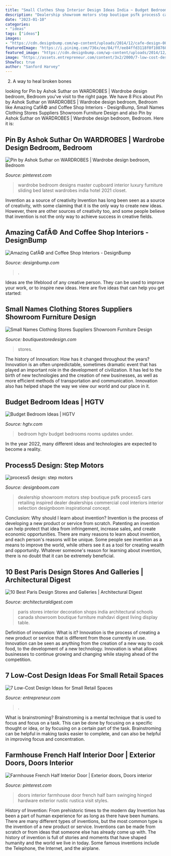 ```yaml
---
title: "Small Clothes Shop Interior Design Ideas India ~ Budget Bedroom Ideas"
description: "Dealership showroom motors step boutique psfk process5 cars retailing inspired dealer dealerships commercial cool interiors interior selection designboom inspirational concept"
date: "2023-01-10"
categories:
- "ideas"
tags: ["ideas"]
images:
- "https://cdn.designbump.com/wp-content/uploads/2014/12/cafe-design-002.jpg"
featuredImage: "https://i.pinimg.com/736x/ee/84/ff/ee84ffd3118f0f1087602ce32593815d.jpg"
featured_image: "https://cdn.designbump.com/wp-content/uploads/2014/12/cafe-design-002.jpg"
image: "https://assets.entrepreneur.com/content/3x2/2000/7-low-cost-design-ideas-small-retail-spaces-cocobolo.jpg"
ShowToc: true
author: "Sanford Harvey"
---
```



2. A way to heal broken bones 

	

		
looking for Pin by Ashok Suthar on WARDROBES | Wardrobe design bedroom, Bedroom you've visit to the right page. We have 8 Pics about Pin by Ashok Suthar on WARDROBES | Wardrobe design bedroom, Bedroom like Amazing CafÃ© and Coffee Shop Interiors - DesignBump, Small Names Clothing Stores Suppliers Showroom Furniture Design and also Pin by Ashok Suthar on WARDROBES | Wardrobe design bedroom, Bedroom. Here it is:
		
    
## Pin By Ashok Suthar On WARDROBES | Wardrobe Design Bedroom, Bedroom

<img loading=lazy src="https://i.pinimg.com/originals/eb/4c/67/eb4c675a050b8f12c55ef51f62716414.jpg" onerror="this.onerror=null;this.src='https://tse3.mm.bing.net/th?id=OIP.NGwv1eviw9tb-8It0TeB1gHaE8&amp;pid=15.1';" alt="Pin by Ashok Suthar on WARDROBES | Wardrobe design bedroom, Bedroom">

_Source: pinterest.com_

>wardrobe bedroom designs master cupboard interior luxury furniture sliding bed latest wardrobes india hotel 2021 closet. 

	

Invention as a source of creativity
Invention has long been seen as a source of creativity, with some claiming that it is the only way to create new ideas. However, there are other sources of creativity too, and some people believe that invention is not the only way to achieve success in creative fields.

    
## Amazing CafÃ© And Coffee Shop Interiors - DesignBump

<img loading=lazy src="https://cdn.designbump.com/wp-content/uploads/2014/12/cafe-design-002.jpg" onerror="this.onerror=null;this.src='https://tse2.mm.bing.net/th?id=OIP.iECkh0JVBXxpQ0iuSg1GlQHaLH&amp;pid=15.1';" alt="Amazing CafÃ© and Coffee Shop Interiors - DesignBump">

_Source: designbump.com_

>. 

	

Ideas are the lifeblood of any creative person. They can be used to improve your work, or to inspire new ideas. Here are five ideas that can help you get started: 

    
## Small Names Clothing Stores Suppliers Showroom Furniture Design

<img loading=lazy src="https://boutiquestoredesign.com/wp-content/uploads/2018/09/small-names-clothing-stores-suppliers-showroom-furniture-design-2-720x450.jpg" onerror="this.onerror=null;this.src='https://tse3.mm.bing.net/th?id=OIP.9jWaYn7DPrYd7ZD8zQrCEAHaEo&amp;pid=15.1';" alt="Small Names Clothing Stores Suppliers Showroom Furniture Design">

_Source: boutiquestoredesign.com_

>stores. 

	

The history of Innovation: How has it changed throughout the years?
Innovation is an often unpredictable, sometimes dramatic event that has played an important role in the development of civilization. It has led to the birth of new technologies and the creation of new businesses, as well as more efficient methods of transportation and communication. Innovation also has helped shape the way we view our world and our place in it.

    
## Budget Bedroom Ideas | HGTV

<img loading=lazy src="http://hgtvhome.sndimg.com/content/dam/images/hgtv/fullset/2010/9/3/0/CI-Kreme-Life_Wallpaper-Bedroom_s3x4.jpg.rend.hgtvcom.616.822.jpeg" onerror="this.onerror=null;this.src='https://tse2.mm.bing.net/th?id=OIP.u3IGXcmAObWUyWgl4ba4vQHaJ4&amp;pid=15.1';" alt="Budget Bedroom Ideas | HGTV">

_Source: hgtv.com_

>bedroom hgtv budget bedrooms rooms updates under. 

	

In the year 2022, many different ideas and technologies are expected to become a reality.

    
## Process5 Design: Step Motors

<img loading=lazy src="https://www.designboom.com/cms/images/user_submit/2012/07/copy_0_01.jpg" onerror="this.onerror=null;this.src='https://tse4.mm.bing.net/th?id=OIP.is9SpLdVswKyF52M9aj6mwHaE8&amp;pid=15.1';" alt="process5 design: step motors">

_Source: designboom.com_

>dealership showroom motors step boutique psfk process5 cars retailing inspired dealer dealerships commercial cool interiors interior selection designboom inspirational concept. 

	

Conclusion: Why should I learn about invention?
Invention is the process of developing a new product or service from scratch. Patenting an invention can help protect that idea from infringement, increase sales, and create economic opportunities. There are many reasons to learn about invention, and each person's reasons will be unique. Some people see invention as a means to improve the world, while others see it as a tool for creating wealth and opportunity. Whatever someone's reason for learning about invention, there is no doubt that it can be extremely beneficial.

    
## 10 Best Paris Design Stores And Galleries | Architectural Digest

<img loading=lazy src="https://media.architecturaldigest.com/photos/56c7acc8cd3bcb326e99b4d6/master/w_400%2Cc_limit/IndiaMahdavi-Paris-Design-Shops-07.jpg" onerror="this.onerror=null;this.src='https://tse2.mm.bing.net/th?id=OIP.abVm0GufQ1JcGfTXVjuYLQAAAA&amp;pid=15.1';" alt="10 Best Paris Design Stores and Galleries | Architectural Digest">

_Source: architecturaldigest.com_

>paris stores interior decoration shops india architectural schools canada showroom boutique furniture mahdavi digest living display table. 

	

Definition of innovation: What is it?
Innovation is the process of creating a new product or service that is different from those currently in use. Innovation can be seen as anything from the creation of a new way to cook food, to the development of a new technology. Innovation is what allows businesses to continue growing and changing while staying ahead of the competition.

    
## 7 Low-Cost Design Ideas For Small Retail Spaces

<img loading=lazy src="https://assets.entrepreneur.com/content/3x2/2000/7-low-cost-design-ideas-small-retail-spaces-cocobolo.jpg" onerror="this.onerror=null;this.src='https://tse1.mm.bing.net/th?id=OIP.Bupc3NsQacgNhR2NzZv90QHaE8&amp;pid=15.1';" alt="7 Low-Cost Design Ideas for Small Retail Spaces">

_Source: entrepreneur.com_

>. 

	

What is brainstroming? Brainstroming is a mental technique that is used to focus and focus on a task. This can be done by focusing on a specific thought or idea, or by focusing on a certain part of the task. Brainstroming can be helpful in making tasks easier to complete, and can also be helpful in improving focus and concentration.

    
## Farmhouse French Half Interior Door | Exterior Doors, Doors Interior

<img loading=lazy src="https://i.pinimg.com/736x/ee/84/ff/ee84ffd3118f0f1087602ce32593815d.jpg" onerror="this.onerror=null;this.src='https://tse3.mm.bing.net/th?id=OIP.va6rvT9F6Qjjgi8IeUgaYQHaMS&amp;pid=15.1';" alt="Farmhouse French Half Interior Door | Exterior doors, Doors interior">

_Source: pinterest.com_

>doors interior farmhouse door french half barn swinging hinged hardware exterior rustic rustica visit styles. 

	

History of Invention: From prehistoric times to the modern day
Invention has been a part of human experience for as long as there have been humans. There are many different types of inventions, but the most common type is the invention of a new product or service. Inventions can be made from scratch or from ideas that someone else has already come up with. The history of invention is full of stories and moments that have shaped humanity and the world we live in today. Some famous inventions include the Telephone, the Internet, and the airplane.

